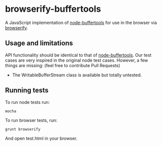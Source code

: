 # browserify-buffertools #

A JavaScript implementation of [node-buffertools](https://github.com/bnoordhuis/node-buffertools) for use in the browser via [browserify](http://browserify.org/).

## Usage and limitations
API functionality should be identical to that of [node-buffertools](https://github.com/bnoordhuis/node-buffertools). Our test cases are very inspired in the original node test cases. However, a few things are missing: (feel free to contribute Pull Requests)
* The WritableBufferStream class is available but totally untested.

## Running tests

To run node tests run:
```
mocha
```

To run browser tests, run:
```
grunt browserify
```
And open test.html in your browser.

